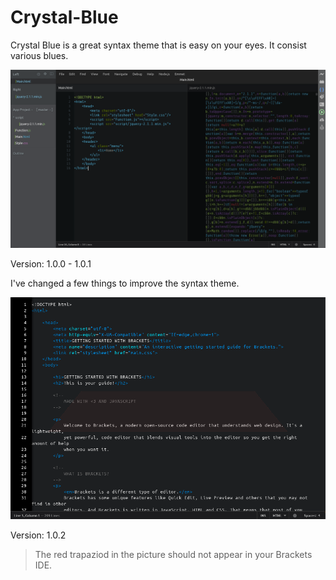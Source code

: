 Crystal-Blue
============

Crystal Blue is a great syntax theme that is easy on your eyes. It consist various blues. 

![Screen Shot](Crystal.png)

Version: 1.0.0 - 1.0.1

I've changed a few things to improve the syntax theme. 

![Screen Shot](Crystal-V2.png)

Version: 1.0.2

>The red trapaziod in the picture should not appear in your Brackets IDE.